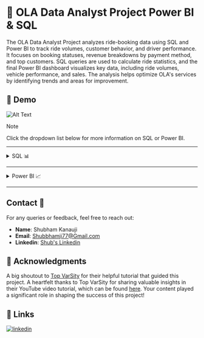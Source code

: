 ﻿# 🚖 OLA Data Analyst Project Power BI & SQL

The OLA Data Analyst Project analyzes ride-booking data using SQL and Power BI to track ride volumes, customer behavior, and driver performance. It focuses on booking statuses, revenue breakdowns by payment method, and top customers. SQL queries are used to calculate ride statistics, and the final Power BI dashboard visualizes key data, including ride volumes, vehicle performance, and sales. The analysis helps optimize OLA's services by identifying trends and areas for improvement.

## 🎥 Demo

![Alt Text](https://github.com/PrajwalGpy/OLA-Data-Analyst-Project-Power-BI-And-SQL/blob/main/Ola%20DA%20Project%20DEMO.gif)

> [!NOTE]
> Click the dropdown list below for more information on SQL or Power BI.

---

<details>
<summary>SQL 📊</summary>

# 🚖 OLA Data Analyst Project SQL

## 📂 Introduction to the Database

This project involves analyzing ride bookings data for a ride-hailing service, "OLA." The database contains various tables (e.g., `bookings`, `customers`, and `drivers`) that store information about ride bookings, customer ratings, driver ratings, vehicle types, payment methods, and more.

The main objective of this project is to extract meaningful insights and statistics using SQL queries. This document showcases a set of queries to answer specific analytical questions about the business performance and customer behavior.

### 🛠️ How the Database Works

- **📊 Tables**: The database is primarily focused on the `bookings` table, which contains the following key columns:

  - `Booking_ID`: Unique identifier for each ride.
  - `Customer_ID`: ID of the customer who booked the ride.
  - `Vehicle_Type`: Type of vehicle used (e.g., Prime Sedan, Auto, etc.).
  - `Booking_Status`: Status of the ride (e.g., `Success`, `Cancelled by Customer`, etc.).
  - `Ride_Distance`: Distance covered in the ride (in kilometers).
  - `Payment_Method`: Mode of payment used for the ride (e.g., UPI, Card, Cash).
  - `Driver_Ratings`: Ratings provided by customers to the drivers (out of 5).
  - `Customer_Rating`: Ratings provided by drivers to the customers (out of 5).
  - `Booking_Value`: Monetary value of the completed ride.
  - `Incomplete_Rides`: A flag to indicate whether the ride was completed or not.
  - `Incomplete_Rides_Reason`: If the ride was incomplete, this column stores the reason.

- **🔍 Views**: This document includes SQL `CREATE VIEW` statements to predefine specific datasets and make querying simpler for repetitive tasks.

- **📈 Key Insights**: Using SQL, we retrieve data that helps us answer questions such as:
  - The top-performing customers.
  - Average ratings and distances.
  - Trends in cancellations by drivers and customers.
  - The total revenue from successful rides.

---

## 🏗️ Database Setup

```sql
CREATE DATABASE Ola;
USE Ola;
```

## 📂 Importing Data into MySQL Workbench

To work with the database, we first need to import the data from the `bookings.csv` file into MySQL Workbench. Follow these steps:

1. **Open MySQL Workbench**:

   - Launch MySQL Workbench and connect to your database server.

2. **Select the Database**:

   - Use the `Ola` database by running:
     ```sql
     USE Ola;
     ```

3. **Go to the Import Section**:

   - Click on the "Server" menu and select "Data Import."

4. **Choose the CSV File**:

   - In the "Import" tab, choose the `bookings.csv` file as the source.
   - Ensure the "Import Data from File" option is selected.

5. **Map the Table**:

   - Select the destination table (`bookings`).
   - Map the CSV columns to the corresponding table columns.

6. **Run the Import**:

   - Click on "Start Import."

7. **Verify the Data**:
   - After importing, verify the data using:
     ```sql
     SELECT * FROM bookings LIMIT 10;
     ```

---

## 📜 SQL Queries & Answers

### 1️⃣ Retrieve all successful bookings:

**📝 Query:**

```sql
CREATE VIEW Successful_Bookings AS
SELECT *
FROM bookings
WHERE Booking_Status = 'Success';
```

**📊 Answer:**

```sql
SELECT * FROM Successful_Bookings;
```

![Description of the screenshot](https://github.com/PrajwalGpy/OLA-Data-Analyst-Project-Power-BI-And-SQL/blob/main/images/SQL%20images/Screenshot%202024-12-16%20062720.png)

---

### 2️⃣ Find the average ride distance for each vehicle type:

**📝 Query:**

```sql
CREATE VIEW ride_distance_for_each_vehicle AS
SELECT Vehicle_Type, AVG(Ride_Distance) AS avg_distance
FROM bookings
GROUP BY Vehicle_Type;
```

**📊 Answer:**

```sql
SELECT * FROM ride_distance_for_each_vehicle;
```

![Description of the screenshot](https://github.com/PrajwalGpy/OLA-Data-Analyst-Project-Power-BI-And-SQL/blob/main/images/SQL%20images/Screenshot%202024-12-16%20063354.png)

---

### 3️⃣ Get the total number of cancelled rides by customers:

**📝 Query:**

```sql
CREATE VIEW cancelled_rides_by_customers AS
SELECT COUNT(*) AS total_cancelled_rides
FROM bookings
WHERE Booking_Status = 'cancelled by Customer';
```

**📊 Answer:**

```sql
SELECT * FROM cancelled_rides_by_customers;
```

![Description of the screenshot](https://github.com/PrajwalGpy/OLA-Data-Analyst-Project-Power-BI-And-SQL/blob/main/images/SQL%20images/Screenshot%202024-12-16%20063653.png)

---

### 4️⃣ List the top 5 customers who booked the highest number of rides:

**📝 Query:**

```sql
CREATE VIEW Top_5_Customers AS
SELECT Customer_ID, COUNT(Booking_ID) AS total_rides
FROM bookings
GROUP BY Customer_ID
ORDER BY total_rides DESC
LIMIT 5;
```

**📊 Answer:**

```sql
SELECT * FROM Top_5_Customers;
```

![Description of the screenshot](https://github.com/PrajwalGpy/OLA-Data-Analyst-Project-Power-BI-And-SQL/blob/main/images/SQL%20images/Screenshot%202024-12-16%20063859.png)

---

### 5️⃣ Get the number of rides cancelled by drivers due to personal and car-related issues:

**📝 Query:**

```sql
CREATE VIEW Rides_cancelled_by_Drivers_P_C_Issues AS
SELECT COUNT(*) AS cancelled_by_drivers
FROM bookings
WHERE cancelled_Rides_by_Driver = 'Personal & Car related issue';
```

**📊 Answer:**

```sql
SELECT * FROM Rides_cancelled_by_Drivers_P_C_Issues;
```

![Description of the screenshot](https://github.com/PrajwalGpy/OLA-Data-Analyst-Project-Power-BI-And-SQL/blob/main/images/SQL%20images/Screenshot%202024-12-16%20064122.png)

---

### 6️⃣ Find the maximum and minimum driver ratings for Prime Sedan bookings:

**📝 Query:**

```sql
CREATE VIEW Max_Min_Driver_Rating AS
SELECT MAX(Driver_Ratings) AS max_rating,
       MIN(Driver_Ratings) AS min_rating
FROM bookings
WHERE Vehicle_Type = 'Prime Sedan';
```

**📊 Answer:**

```sql
SELECT * FROM Max_Min_Driver_Rating;
```

![Description of the screenshot](https://github.com/PrajwalGpy/OLA-Data-Analyst-Project-Power-BI-And-SQL/blob/main/images/SQL%20images/Screenshot%202024-12-16%20064314.png)

---

### 7️⃣ Retrieve all rides where payment was made using UPI:

**📝 Query:**

```sql
CREATE VIEW UPI_Payment AS
SELECT *
FROM bookings
WHERE Payment_Method = 'UPI';
```

**📊 Answer:**

```sql
SELECT * FROM UPI_Payment;
```

![Description of the screenshot](https://github.com/PrajwalGpy/OLA-Data-Analyst-Project-Power-BI-And-SQL/blob/main/images/SQL%20images/Screenshot%202024-12-16%20064820.png)

---

### 8️⃣ Find the average customer rating per vehicle type:

**📝 Query:**

```sql
CREATE VIEW AVG_Cust_Rating AS
SELECT Vehicle_Type, AVG(Customer_Rating) AS avg_customer_rating
FROM bookings
GROUP BY Vehicle_Type;
```

**📊 Answer:**

```sql
SELECT * FROM AVG_Cust_Rating;
```

![Description of the screenshot](https://github.com/PrajwalGpy/OLA-Data-Analyst-Project-Power-BI-And-SQL/blob/main/images/SQL%20images/Screenshot%202024-12-16%20064923.png)

---

### 9️⃣ Calculate the total booking value of rides completed successfully:

**📝 Query:**

```sql
CREATE VIEW total_successful_ride_value AS
SELECT SUM(Booking_Value) AS total_successful_ride_value
FROM bookings
WHERE Booking_Status = 'Success';
```

**📊 Answer:**

```sql
SELECT * FROM total_successful_ride_value;
```

![Description of the screenshot](https://github.com/PrajwalGpy/OLA-Data-Analyst-Project-Power-BI-And-SQL/blob/main/images/SQL%20images/Screenshot%202024-12-16%20065052.png)

---

### 🔟 List all incomplete rides along with the reason:

**📝 Query:**

```sql
CREATE VIEW Incomplete_Rides_Reason AS
SELECT Booking_ID, Incomplete_Rides_Reason
FROM bookings
WHERE Incomplete_Rides = 'Yes';
```

**📊 Answer:**

```sql
SELECT * FROM Incomplete_Rides_Reason;
```

![Description of the screenshot](https://github.com/PrajwalGpy/OLA-Data-Analyst-Project-Power-BI-And-SQL/blob/main/images/SQL%20images/Screenshot%202024-12-16%20065216.png)

---

## 📥 Ola DA Project SQL.sql File

This project includes an `Ola DA Project SQL.sql` file containing all the SQL queries and view creation statements mentioned in this README. To use this file:

1. **Download the File**:

   - Ensure you have the `Ola DA Project SQL.sql` file in your local directory.

2. **Open in MySQL Workbench**:

   - Open MySQL Workbench and connect to your database server.
   - Go to the "File" menu and select "Open SQL Script."
   - Choose the `Ola DA Project SQL.sql` file.

3. **Run the Script**:

   - Click on the "Execute" button (lightning icon) to run the script.

4. **Verify the Views**:
   - Use queries such as `SELECT * FROM <view_name>` to verify that the views are created successfully.

This file simplifies setting up the project and ensures all queries and views are executed in a single step.

## File Details 📁

- **File Name**: `Ola DA Project SQL.sql` [Download File](https://github.com/PrajwalGpy/OLA-Data-Analyst-Project-Power-BI-And-SQL/blob/main/Ola%20DA%20Project%20SQL.sql)
- **Size**: `4 KB`

- **File Name**: `Bookings.csv` [Download File](https://github.com/PrajwalGpy/OLA-Data-Analyst-Project-Power-BI-And-SQL/blob/main/Bookings.csv)
- **Size**: `15.5 MB`

</details>

---

<details>
    <summary>Power BI 📈</summary>

# OLA Data Analysis in Power BI 📊

This Power BI project provides a comprehensive analysis of OLA's operational and customer data, focusing on ride volume, customer ratings, revenue, and performance metrics. The analysis leverages dynamic dashboards, interactive charts, and key performance indicators (KPIs) to identify trends and insights.

## ✨ Key Features

📌 **Ride Volume Analysis**: Tracks ride volume over time, helping to identify peak demand periods.

📌 **Booking Status Breakdown**: Visualizes the proportion of completed, canceled, and pending rides.

📌 **Top 5 Vehicle Types**: Highlights the most popular vehicle types based on ride distance.

📌 **Cancellation Insights**: Analyzes reasons for ride cancellations to improve customer experience.

📌 **Revenue Insights**: Breaks down revenue by payment methods to understand customer preferences.

📌 **Top Customers**: Identifies the top 5 customers based on their total booking value.

📌 **Driver Ratings**: Analyzes driver rating distribution to ensure service quality.

📌 **Customer vs. Driver Ratings**: Compares customer and driver ratings to identify gaps in satisfaction.

---

![App Screenshot](https://github.com/PrajwalGpy/OLA-Data-Analyst-Project-Power-BI-And-SQL/blob/main/images/Screenshot%202024-12-15%20195004.png)

---

## 🛠️ Tools Used:

**Power BI**: For creating dashboards, visualizations, and interactive reports.

**SQL**: For querying, aggregating, and preparing data for analysis.

**Excel/CSV**: For preprocessing and cleaning raw data.

## 🚀 Steps in Project

✔️ Requirement Gathering / Business Requirements

✔️ Data Extraction

✔️ Data Walkthrough

✔️ Data Cleaning

✔️ Data Modeling

✔️ DAX Calculations

✔️ Dashboard Layout Design

✔️ Chart Development and Formatting

✔️ Dashboard / Report Development

✔️ Insights Generation

✔️ Report Presentation

## 🧑‍💼 Business Requirement

To conduct a comprehensive analysis of OLA's ride data, focusing on key aspects such as ride volume, booking status, and vehicle types. The analysis will also include customer and driver ratings, reasons for canceled rides, and revenue by payment method. Additionally, it will identify the top customers by total booking value and examine the distribution of ride distances per day. The goal is to provide actionable insights that can help optimize OLA's services and improve overall performance.

## 📈 KPI’s Requirements

**1. Total Sales:** The overall revenue generated from all items sold.

**2. Average Sales:** The average revenue per sale.

**3. Number of Items:** The total count of different items sold.

**4. Average Rating:** The average customer rating from items sold.

## 📊 Chart’s Requirements

<ol>  
<h3><li> Overall 📅</li></h3>  
<ul>  
  <li>Ride Volume Over Time: Visualize ride volume trends over time.</li>  
  <li>Booking Status Breakdown: Display the distribution of completed, canceled, and pending bookings.</li>  
  <br>
<div style="display: flex; justify-content: center; align-items: center; gap: 20px;">
    <img src="https://github.com/PrajwalGpy/OLA-Data-Analyst-Project-Power-BI-And-SQL/blob/main/images/Screenshot%202024-12-15%20195004.png"  />
</div>
</ul>

<h3><li> Vehicle Type 🚗:</li></h3>  
<ul>  
  <li>Top 5 Vehicle Types by Ride Distance: Show the top 5 vehicle types based on ride distance.</li>  
  <br>
<div style="display: flex; justify-content: center; align-items: center; gap: 20px;">
    <img src="https://github.com/PrajwalGpy/OLA-Data-Analyst-Project-Power-BI-And-SQL/blob/main/images/Screenshot%202024-12-15%20201113.png"  />
</div>
</ul>

<h3><li> Revenue 💰:</li></h3>  
<ul>  
  <li>Revenue by Payment Method: Visualize total revenue generated by different payment methods.</li>  
  <li>Top 5 Customers by Total Booking Value: Identify the top 5 customers with the highest total booking value.</li>  
  <li>Ride Distance Distribution Per Day: Display the distribution of ride distances on a daily basis.</li> 
  <br>
<div style="display: flex; justify-content: center; align-items: center; gap: 20px;">
    <img src="https://github.com/PrajwalGpy/OLA-Data-Analyst-Project-Power-BI-And-SQL/blob/main/images/Screenshot%202024-12-15%20201137.png"  />
</div> 
</ul>

<h3><li> Cancellation 🚫:</li></h3>  
<ul>  
  <li>Cancelled Rides Reasons (Customer): Show the reasons behind canceled rides by customers.</li>  
  <li>Cancelled Rides Reasons (Driver): Show the reasons behind canceled rides by drivers.</li>  
  <br>
<div style="display: flex; justify-content: center; align-items: center; gap: 20px;">
    <img src="https://github.com/PrajwalGpy/OLA-Data-Analyst-Project-Power-BI-And-SQL/blob/main/images/Screenshot%202024-12-15%20201201.png"  />
</div>
</ul>

<h3><li> Ratings 🌟:</li></h3>  
<ul>  
  <li>Driver Ratings: Display the distribution of ratings given to drivers.</li>  
  <li>Customer Ratings: Display the distribution of ratings given by customers.</li>  
  <br>
<div style="display: flex; justify-content: center; align-items: center; gap: 20px;">
    <img src="https://github.com/PrajwalGpy/OLA-Data-Analyst-Project-Power-BI-And-SQL/blob/main/images/Screenshot%202024-12-15%20201233.png"  />
</div>
</ul>
</ol>

## Dashboard Insights

### Key Insights 🔑:

1. **Ride Volume Trends 📉**: Identify peak times and demand fluctuations.
2. **Booking Status Insights 📋**: Understand the distribution of booking statuses.
3. **Vehicle Type Performance 🚗**: Discover the most effective vehicle types.
4. **Revenue Patterns 💸**: Track payment method usage and high-value customers.
5. **Cancellation Analysis 🔄**: Pinpoint reasons for ride cancellations.

### 🎛 Interactive Features:

- Drill-through options to explore details at multiple levels.
- Custom slicers for dynamic filtering.
- KPIs displayed in real-time visuals.

## How to Use 📋

1. Download the Power BI file: `Ola DA Project.pbix`
2. Open the file in **Power BI Desktop**.
3. Explore the dashboards and insights interactively.

## File Details 📁

- **File Name**: `Ola DA Project.pbix` [Download File](https://github.com/PrajwalGpy/OLA-Data-Analyst-Project-Power-BI-And-SQL/blob/main/Ola%20DA%20Project.pbix)
- **Size**: `3.96 MB`

- **File Name**: `Bookings.csv` [Download File](https://github.com/PrajwalGpy/OLA-Data-Analyst-Project-Power-BI-And-SQL/blob/main/Bookings.csv)
- **Size**: `15.5 MB`

</details>

---

## Contact 📧

For any queries or feedback, feel free to reach out:

- **Name**: Shubham Kanauji
- **Email**: Shubbhamji77@Gmail.com
- **Linkedin**: [Shub's Linkedin](https://www.linkedin.com/in/foxsalsa/)

## 🙌 Acknowledgments

A big shoutout to [Top VarSity](https://www.youtube.com/@TopVarSity) for their helpful tutorial that guided this project. A heartfelt thanks to Top VarSity for sharing valuable insights in their YouTube video tutorial, which can be found [here](https://www.youtube.com/watch?si=29Ikp70AdbmvziIh&v=1uPUyT9LoHQ&feature=youtu.be). Your content played a significant role in shaping the success of this project!

## 🔗 Links

[![linkedin](https://img.shields.io/badge/linkedin-0A66C2?style=for-the-badge&logo=linkedin&logoColor=white)](https://www.linkedin.com/in/foxsalsa/)  



